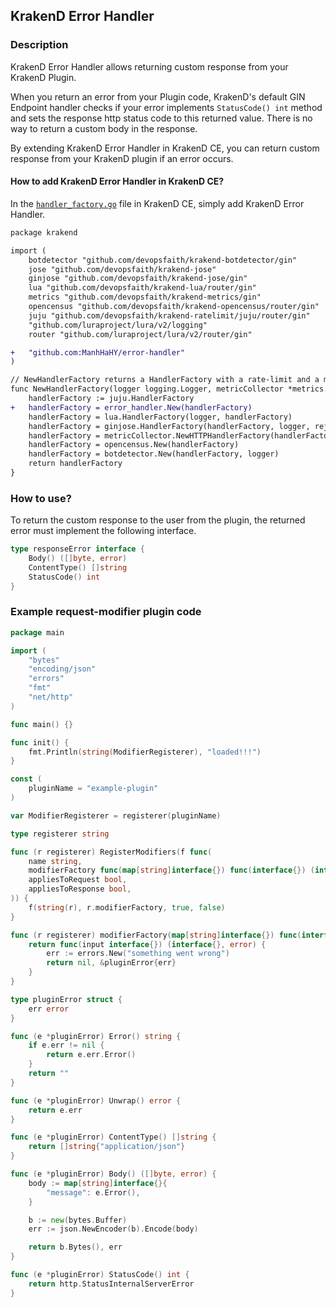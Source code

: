 ## KrakenD Error Handler

### Description

KrakenD Error Handler allows returning custom response from your KrakenD Plugin.

When you return an error from your Plugin code, KrakenD's default GIN Endpoint handler 
checks if your error implements `StatusCode() int` method and sets the response http status
code to this returned value. There is no way to return a custom body in the response.

By extending KrakenD Error Handler in KrakenD CE, you can return custom response from
your KrakenD plugin if an error occurs.

#### How to add KrakenD Error Handler in KrakenD CE?

In the [`handler_factory.go`](https://github.com/devopsfaith/krakend-ce/blob/9b45e9c3c515f53b624c229f434520d51b6ca456/handler_factory.go) 
file in KrakenD CE, simply add KrakenD Error Handler.

```diff
package krakend

import (
	botdetector "github.com/devopsfaith/krakend-botdetector/gin"
	jose "github.com/devopsfaith/krakend-jose"
	ginjose "github.com/devopsfaith/krakend-jose/gin"
	lua "github.com/devopsfaith/krakend-lua/router/gin"
	metrics "github.com/devopsfaith/krakend-metrics/gin"
	opencensus "github.com/devopsfaith/krakend-opencensus/router/gin"
	juju "github.com/devopsfaith/krakend-ratelimit/juju/router/gin"
	"github.com/luraproject/lura/v2/logging"
	router "github.com/luraproject/lura/v2/router/gin"

+	"github.com:ManhHaHY/error-handler"
)

// NewHandlerFactory returns a HandlerFactory with a rate-limit and a metrics collector middleware injected
func NewHandlerFactory(logger logging.Logger, metricCollector *metrics.Metrics, rejecter jose.RejecterFactory) router.HandlerFactory {
	handlerFactory := juju.HandlerFactory
+	handlerFactory = error_handler.New(handlerFactory)
	handlerFactory = lua.HandlerFactory(logger, handlerFactory)
	handlerFactory = ginjose.HandlerFactory(handlerFactory, logger, rejecter)
	handlerFactory = metricCollector.NewHTTPHandlerFactory(handlerFactory)
	handlerFactory = opencensus.New(handlerFactory)
	handlerFactory = botdetector.New(handlerFactory, logger)
	return handlerFactory
}
```

### How to use?

To return the custom response to the user from the plugin, the returned error must implement the following
interface.

```go
type responseError interface {
    Body() ([]byte, error)
    ContentType() []string
    StatusCode() int
}
```

### Example request-modifier plugin code

```go
package main

import (
	"bytes"
	"encoding/json"
	"errors"
	"fmt"
	"net/http"
)

func main() {}

func init() {
	fmt.Println(string(ModifierRegisterer), "loaded!!!")
}

const (
	pluginName = "example-plugin"
)

var ModifierRegisterer = registerer(pluginName)

type registerer string

func (r registerer) RegisterModifiers(f func(
	name string,
	modifierFactory func(map[string]interface{}) func(interface{}) (interface{}, error),
	appliesToRequest bool,
	appliesToResponse bool,
)) {
	f(string(r), r.modifierFactory, true, false)
}

func (r registerer) modifierFactory(map[string]interface{}) func(interface{}) (interface{}, error) {
	return func(input interface{}) (interface{}, error) {
		err := errors.New("something went wrong")
		return nil, &pluginError{err}
	}
}

type pluginError struct {
	err error
}

func (e *pluginError) Error() string {
	if e.err != nil {
		return e.err.Error()
	}
	return ""
}

func (e *pluginError) Unwrap() error {
	return e.err
}

func (e *pluginError) ContentType() []string {
	return []string{"application/json"}
}

func (e *pluginError) Body() ([]byte, error) {
	body := map[string]interface{}{
		"message": e.Error(),
	}

	b := new(bytes.Buffer)
	err := json.NewEncoder(b).Encode(body)

	return b.Bytes(), err
}

func (e *pluginError) StatusCode() int {
	return http.StatusInternalServerError
}
```
